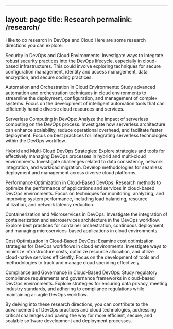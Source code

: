 
---
layout: page
title: Research
permalink: /research/
---

I like to do research in DevOps and Cloud.Here are some research directions you can explore:

Security in DevOps and Cloud Environments: Investigate ways to integrate robust security practices into the DevOps lifecycle, especially in cloud-based infrastructures. This could involve exploring techniques for secure configuration management, identity and access management, data encryption, and secure coding practices.

Automation and Orchestration in Cloud Environments: Study advanced automation and orchestration techniques in cloud environments to streamline the deployment, configuration, and management of complex systems. Focus on the development of intelligent automation tools that can efficiently handle diverse cloud resources and services.

Serverless Computing in DevOps: Analyze the impact of serverless computing on the DevOps process. Investigate how serverless architecture can enhance scalability, reduce operational overhead, and facilitate faster deployment. Focus on best practices for integrating serverless technologies within the DevOps workflow.

Hybrid and Multi-Cloud DevOps Strategies: Explore strategies and tools for effectively managing DevOps processes in hybrid and multi-cloud environments. Investigate challenges related to data consistency, network integration, and workload migration. Develop methodologies for seamless deployment and management across diverse cloud platforms.

Performance Optimization in Cloud-Based DevOps: Research methods to optimize the performance of applications and services in cloud-based DevOps environments. Focus on techniques for monitoring, analyzing, and improving system performance, including load balancing, resource utilization, and network latency reduction.

Containerization and Microservices in DevOps: Investigate the integration of containerization and microservices architecture in the DevOps workflow. Explore best practices for container orchestration, continuous deployment, and managing microservices-based applications in cloud environments.

Cost Optimization in Cloud-Based DevOps: Examine cost optimization strategies for DevOps workflows in cloud environments. Investigate ways to minimize infrastructure costs, optimize resource allocation, and utilize cloud-native services efficiently. Focus on the development of tools and methodologies to track and manage cloud spending effectively.

Compliance and Governance in Cloud-Based DevOps: Study regulatory compliance requirements and governance frameworks in cloud-based DevOps environments. Explore strategies for ensuring data privacy, meeting industry standards, and adhering to compliance regulations while maintaining an agile DevOps workflow.

By delving into these research directions, you can contribute to the advancement of DevOps practices and cloud technologies, addressing critical challenges and paving the way for more efficient, secure, and scalable software development and deployment processes.

